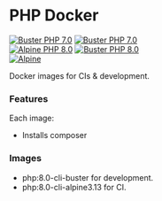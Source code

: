 # PHP Docker
[![Buster PHP 7.0][alpine_php7_badge]][alpine_php7_ci]
[![Buster PHP 7.0][buster_php7_badge]][buster_php7_ci]  
[![Alpine PHP 8.0][alpine_php8_badge]][alpine_php8_ci]
[![Buster PHP 8.0][buster_php8_badge]][buster_php8_ci]  
[![Alpine][docker_hub_badge]][docker_hub]

[alpine_php7_ci]: https://github.com/rdok/php-docker/actions/workflows/php7-alpine.yml
[alpine_php7_badge]: https://github.com/rdok/php-docker/actions/workflows/php7-alpine.yml/badge.svg
[buster_php7_ci]: https://github.com/rdok/php-docker/actions/workflows/php7-buster.yml
[buster_php7_badge]: https://github.com/rdok/php-docker/actions/workflows/php7-buster.yml/badge.svg
[buster_php8_ci]: https://github.com/rdok/php-docker/actions/workflows/php8-buster.yml
[buster_php8_badge]: https://github.com/rdok/php-docker/actions/workflows/php8-buster.yml/badge.svg
[alpine_php8_ci]: https://github.com/rdok/php-docker/actions/workflows/php8-alpine.yml
[alpine_php8_badge]: https://github.com/rdok/php-docker/actions/workflows/php8-alpine.yml/badge.svg
[docker_hub]: https://hub.docker.com/repository/docker/rdok/php-docker
[docker_hub_badge]: https://img.shields.io/badge/Docker%20Hub-grey?style=square&logo=docker

Docker images for CIs & development.

### Features
Each image:
- Installs composer

### Images
- php:8.0-cli-buster for development.
- php:8.0-cli-alpine3.13 for CI.
